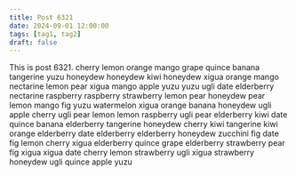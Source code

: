 ```yaml
---
title: Post 6321
date: 2024-09-01 12:00:00
tags: [tag1, tag2]
draft: false
---
```

This is post 6321.
cherry
lemon
orange
mango
grape
quince
banana
tangerine
yuzu
honeydew
honeydew
kiwi
honeydew
xigua
orange
mango
nectarine
lemon
pear
xigua
mango
apple
yuzu
yuzu
ugli
date
elderberry
nectarine
raspberry
raspberry
strawberry
lemon
pear
honeydew
pear
lemon
mango
fig
yuzu
watermelon
xigua
orange
banana
honeydew
ugli
apple
cherry
ugli
pear
lemon
lemon
raspberry
ugli
pear
elderberry
kiwi
date
quince
banana
elderberry
tangerine
honeydew
cherry
kiwi
tangerine
kiwi
orange
elderberry
date
elderberry
elderberry
honeydew
zucchini
fig
date
fig
lemon
cherry
xigua
elderberry
quince
grape
elderberry
strawberry
pear
fig
xigua
xigua
date
cherry
lemon
strawberry
ugli
xigua
strawberry
honeydew
ugli
quince
apple
yuzu

